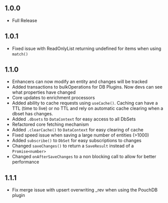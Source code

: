 ## 1.0.0
- Full Release

## 1.0.1
- Fixed issue with ReadOnlyList returning undefined for items when using `match()`

## 1.1.0
- Enhancers can now modify an entity and changes will be tracked
- Added transactions to bulkOperations for DB Plugins.  Now devs can see what properties have changed
- Core updates to enrichment processors
- Added ability to cache requests using `useCache()`.  Caching can have a TTL (time to live) or no TTL and rely on automatic cache clearing when a dbset has changes.
- Added `.dbsets` to `DataContext` for easy access to all DbSets
- Refactored core fetching mechanism
- Added `.clearCache()` to `DataContext` for easy clearing of cache
- Fixed speed issue when saving a large number of entities (>1000)
- Added `subscribe()` to `DbSet` for easy subscriptions to changes
- Changed `saveChanges()` to return a `SaveResult` instead of a `Promise<number>`
- Changed `onAfterSaveChanges` to a non blocking call to allow for better performance

## 1.1.1
- Fix merge issue with upsert overwriting _rev when using the PouchDB plugin